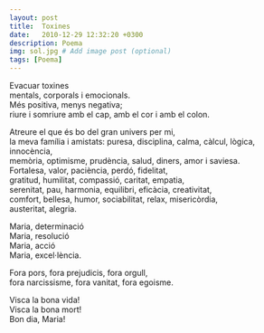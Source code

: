 ```yaml
---
layout: post
title:  Toxines
date:   2010-12-29 12:32:20 +0300
description: Poema
img: sol.jpg # Add image post (optional)
tags: [Poema]
---
```


Evacuar toxines  
mentals, corporals i emocionals.  
Més positiva, menys negativa;  
riure i somriure amb el cap, amb el cor i amb el colon.  


Atreure el que és bo del gran univers per mi,  
la meva família i amistats: puresa,
disciplina, calma, càlcul, lògica, innocència,  
memòria, optimisme, prudència, salud, diners, amor i saviesa.  
Fortalesa, valor, paciència, perdó, fidelitat,  
gratitud, humilitat, compassió, caritat, empatia,  
serenitat, pau, harmonia, equilibri, eficàcia, creativitat,  
comfort, bellesa, humor, sociabilitat, relax, misericòrdia,  
austeritat, alegria.  


Maria, determinació  
Maria, resolució  
Maria, acció  
Maria, excel·lència.  


Fora pors, fora prejudicis, fora orgull,  
fora narcissisme, fora vanitat, fora egoisme.  

Visca la bona vida!  
Visca la bona mort!  
Bon dia, Maria!  


